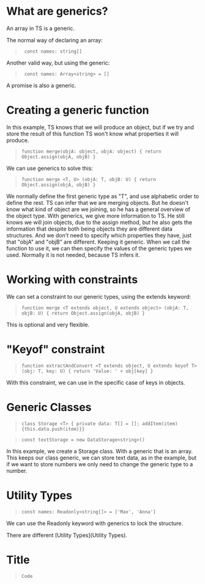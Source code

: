 # What are generics?

An array in TS is a generic.

The normal way of declaring an array:

> ` const names: string[]`

Another valid way, but using the generic:

> ` const names: Array<string> = []`

A promise is also a generic.

# Creating a generic function

In this example, TS knows that we will produce an object, but if we try and store the result of this function TS won't know what properties it will produce.

> `function merge(objA: object, objA: object) { return Object.assign(objA, objB) }`

We can use generics to solve this:

> `function merge <T, U> (objA: T, objB: U) { return Object.assign(objA, objB) }`

We normally define the first generic type as "T", and use alphabetic order to define the rest.
TS can infer that we are merging objects. But he doesn't know what kind of object are we joining, so he has a general overview of the object type.
With generics, we give more information to TS. He still knows we will join objects, due to the assign method, but he also gets the information that despite both being objects they are different data structures. And we don't need to specify which properties they have, just that "objA" and "objB" are different. Keeping it generic.
When we call the function to use it, we can then specify the values of the generic types we used. Normally it is not needed, because TS infers it.

# Working with constraints

We can set a constraint to our generic types, using the extends keyword:

> `function merge <T extends object, U extends object> (objA: T, objB: U) { return Object.assign(objA, objB) }`

This is optional and very flexible.

# "Keyof" constraint

> `function extractAndConvert <T extends object, U extends keyof T>(obj: T, key: U) { return 'Value: ' + obj[key] } `

With this constraint, we can use in the specific case of keys in objects.

# Generic Classes

> `class Storage <T> { private data: T[] = []; addItem(item){this.data.push(item)}}`

> `const textStorage = new DataStorage<string>()`

In this example, we create a Storage class. With a generic that is an array. This keeps our class generic, we can store text data, as in the example, but if we want to store numbers we only need to change the generic type to a number.

# Utility Types

> `const names: Readonly<string[]> = ['Max', 'Anna']`

We can use the Readonly keyword with generics to lock the structure.

There are different [Utility Types](Utility Types).

# Title

> `Code`
